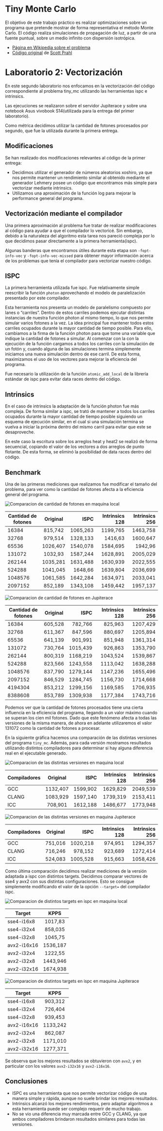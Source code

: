 # Tiny Monte Carlo

El objetivo de este trabajo práctico es realizar optimizaciones sobre un programa que pretende mostrar de forma representativa el método Monte Carlo.
El código realiza simulaciones de propagación de luz, a partir de una fuente puntual, sobre un medio infinito con dispersión isotrópica.

- [Página en Wikipedia sobre el problema](https://en.wikipedia.org/wiki/Monte_Carlo_method_for_photon_transport)
- [Código original](https://omlc.org/software/mc/) de [Scott Prahl](https://omlc.org/~prahl/)

# Laboratorio 2: Vectorización

En este segundo laboratorio nos enfocamos en la vectorización del código correspondiente al problema tiny_mc utilizando las herramientas ispc e intrinsics.

Las ejecuciones se realizaron sobre el servidor Jupiterace y sobre una notebook Asus vivobook S14(utilizada para la entrega del primer laboratorio).

Como métrica decidimos utilizar la cantidad de fotones procesados por segundo, que fue la utilizada durante la primera entrega.

## Modificaciones

Se han realizado dos modificaciones relevantes al código de la primer entrega:
* Decidimos utilizar el generador de números aleatorios xoshiro, ya que nos permite mantener un rendimiento similar al obtenido mediante el generador
  Lehmery posee un código que encontramos más simple para vectorizar mediante intrinsics.
* Utilizamos una aproximación de la función log para mejorar la performance general del programa.


## Vectorización mediante el compilador

Una primera aproximación al problema fue tratar de realizar modificaciones al código para ayudar a que el compilador lo vectoricé. Sin embargo, debido a 
la naturaleza del algoritmo esta tarea nos pareció compleja por lo que decidimos pasar directamente a la primera herramienta(ispc). 

Algunas banderas que encontramos útiles durante esta etapa son `-fopt-info-vec` y `-fopt-info-vec-missed` para obtener mayor información acerca de los 
problemas que tenía el compilador para vectorizar nuestro código.


## ISPC

La primera herramienta utilizada fue ispc. Fue relativamente simple reescribir la función `photon` aprovechando el modelo de paralelización presentado por 
este compilador. 

Esta herramienta nos presenta un modelo de paralelismo compuesto por lanes o “carriles”. Dentro de estos carriles podemos ejecutar distintas instancias de nuestra 
función photon al mismo tiempo, lo que nos permite simular varios fotones a la vez. La idea principal fue mantener todos estos carriles ocupados durante la mayor 
cantidad de tiempo posible. Para ello, cambiamos a la firma de la función photon para que tome una variable que indique la cantidad de fotones a simular. Al 
comenzar con la con la ejecución de la función cargamos a todos los carriles con la simulación de un fotón y, cuando alguna de las simulaciones termina simplemente 
iniciamos una nueva simulación dentro de ese carril. De esta forma, maximizamos el uso de los vectores para mejorar la eficiencia del programa.

Fue necesario la utilización de la función `atomic_add_local` de la librería estándar de ispc para evitar data races dentro del código.

## Intrinsics

En el caso de intrinsics la adaptación de la función photon fue más compleja. De forma similar a ispc, se trató de mantener a todos los carriles ocupados durante 
la mayor cantidad de tiempo posible siguiendo un esquema de ejecución similar, en el cual si una simulación termina se vuelva a iniciar la próxima dentro del mismo 
carril para evitar que este se desaproveche.

En este caso la escritura sobre los arreglos heat y heat2 se realizó de forma secuencial, copiando el valor de los vectores a dos arreglos de punto flotante. De esta 
forma, se eliminó la posibilidad de data races dentro del código.

## Benchmark

Una de las primeras mediciones que realizamos fue modificar el tamaño del problema, para ver como la cantidad de fotones afecta a la eficiencia general del programa.

![Comparacion de cantidad de fotones en maquina local](https://raw.githubusercontent.com/barufa/tiny_mc/lab2/data/local_cantidad_fotones.png "Cantidad de fotones")

| Cantidad de fotones | Original    | ISPC     | Intrinsics 128 | Intrinsics 256 |
| ------------------- |:-----------:| --------:| --------------:| --------------:|
| 16384               | 815,742     | 1065,263 | 1199,765       | 1463,758       |
| 32768               | 979,514     | 1328,133 | 1416,63        | 1600,647       |
| 65536               | 1026,407    | 1540,078 | 1584,695       | 1942,96        |
| 131072              | 1032,93     | 1587,244 | 1628,891       | 2005,029       |
| 262144              | 1035,281    | 1631,488 | 1630,939       | 2022,555       |
| 524288              | 1041,045    | 1648,66  | 1639,804       | 2036,699       |
| 1048576             | 1061,585    | 1642,284 | 1634,971       | 2033,041       |
| 2097152             | 852,189     | 1343,108 | 1459,442       | 1957,137       |

![Comparacion de cantidad de fotones en Jupiterace](https://raw.githubusercontent.com/barufa/tiny_mc/lab2/data/server_cantidad_fotones.png "Cantidad de fotones")

| Cantidad de fotones | Original    | ISPC     | Intrinsics 128 | Intrinsics 256 |
| ------------------- |:-----------:| --------:| --------------:| --------------:|
| 16384               | 605,528     | 782,766  | 825,963        | 1207,429       |
| 32768               | 611,367     | 847,596  | 880,697        | 1205,894       |
| 65536               | 641,139     | 901,991  | 851,948        | 1361,314       |
| 131072              | 730,764     | 1015,439 | 926,863        | 1353,790       |
| 262144              | 800,319     | 1168,219 | 1043,524       | 1539,867       |
| 524288              | 823,566     | 1243,558 | 1113,042       | 1638,288       |
| 1048576             | 837,790     | 1279,144 | 1147,236       | 1655,496       |
| 2097152             | 846,529     | 1284,745 | 1156,730       | 1714,668       |
| 4194304             | 853,212     | 1299,156 | 1169,585       | 1706,935       |
| 8388608             | 853,789     | 1309,938 | 1177,384       | 1743,716       |

Podemos ver que la cantidad de fotones procesados tiene una cierta influencia en la eficiencia del programa, llegando a un valor máximo cuando se superan los 
cien mil fotones. Dado que este fenómeno afecta a todas las versiones de la misma manera, de ahora en adelante utilizaremos el valor 131072 como la cantidad de fotones 
a procesar.

En la siguiente gráfica hacemos una comparación de las distintas versiones del programa `tiny_mc`. Además, para cada versión mostramos resultados utilizando distintos 
compiladores para determinar si hay alguna diferencia real en el ejecutable generado.

![Comparacion de las distintas versiones en maquina local](https://raw.githubusercontent.com/barufa/tiny_mc/lab2/data/local_compiladores.png "Comparacion de las distintas versiones")

| Compiladores | Original    | ISPC     | Intrinsics 128 | Intrinsics 256 |
| ------------ |:-----------:| --------:| --------------:| --------------:|
| GCC          | 1132,407    | 1599,902 | 1629,829       | 2049,539       |
| CLANG        | 1083,929    | 1597,140 | 1739,319       | 2153,411       |
| ICC          | 708,901     | 1612,188 | 1486,677       | 1773,948       |

![Comparacion de las distintas versiones en maquina Jupiterace](https://raw.githubusercontent.com/barufa/tiny_mc/lab2/data/server_compiladores.png "Comparacion de las distintas versiones")

| Compiladores | Original    | ISPC     | Intrinsics 128 | Intrinsics 256 |
| ------------ |:-----------:| --------:| --------------:| --------------:|
| GCC          | 751,016     | 1020,218 | 974,951        | 1294,357       |
| CLANG        | 716,246     | 978,152  | 923,689        | 1272,414       |
| ICC          | 524,083     | 1005,528 | 915,663        | 1058,426       |

Como última comparación decidimos realizar mediciones de la versión adaptada a ispc con distintos targets. Decidimos comparar vectores de sse4 y avx2 con sus distintas
configuraciones. Esto se consigue simplemente modificando el valor de la opción `--target=` del compilador ispc.

![Comparacion de distintos targets en ispc en maquina local](https://raw.githubusercontent.com/barufa/tiny_mc/lab2/data/local_target.png "Comparacion de distintos targets en ispc")

| Target      | KPPS     |
| ----------- |:--------:|
| sse4-i16x8  | 1017,83  |
| sse4-i32x4  | 858,035  |
| sse4-i32x8  | 1045,75  |
| avx2-i16x16 | 1536,187 |
| avx2-i32x4  | 1222,55  |
| avx2-i32x8  | 1443,946 |
| avx2-i32x16 | 1674,938 |

![Comparacion de distintos targets en ispc en maquina Jupiterace](https://raw.githubusercontent.com/barufa/tiny_mc/lab2/data/server_target.png "Comparacion de distintos targets en ispc")

| Target      | KPPS     |
| ----------- |:--------:|
| sse4-i16x8  | 903,312  |
| sse4-i32x4  | 726,404  |
| sse4-i32x8  | 939,453  |
| avx2-i16x16 | 1133,242 |
| avx2-i32x4  | 862,087  |
| avx2-i32x8  | 1171,010 |
| avx2-i32x16 | 1277,371 |

Se observa que los mejores resultados se obtuvieron con `avx2`, y en particular con los valores `avx2-i32x16` y `avx2-i16x16`.

## Conclusiones

* ISPC es una herramienta que nos permite vectorizar código de una manera simple y rápida, aunque no suele brindar los mejores resultados.
* Intrinsics alcanzó los mejores rendimientos, pero adaptar algoritmos a esta herramienta puede ser complejo requerir de mucho trabajo.
* No se vio una diferencia muy marcada entre GCC y CLANG, ya que ambos compiladores brindaron resultados similares para todas las versiones.
